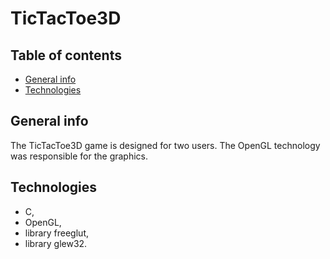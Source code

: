 # TicTacToe3D

## Table of contents
* [General info](#general-info)
* [Technologies](#technologies)

## General info
The TicTacToe3D game is designed for two users. The OpenGL technology was responsible for the graphics.

## Technologies
* C,
* OpenGL,
* library freeglut,
* library glew32.
